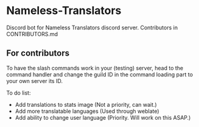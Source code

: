 # Nameless-Translators
Discord bot for Nameless Translators discord server.
Contributors in CONTRIBUTORS.md

## For contributors

To have the slash commands work in your (testing) server, head to the command handler and change the guild ID in the command loading part to your own server its ID. 

To do list:

- Add translations to stats image (Not a priority, can wait.)
- Add more translatable languages (Used through weblate)
- Add ability to change user language (Priority. Will work on this ASAP.)